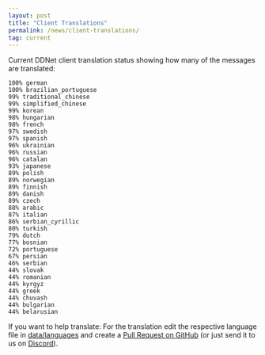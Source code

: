 ```yaml
---
layout: post
title: "Client Translations"
permalink: /news/client-translations/
tag: current
---
```


Current DDNet client translation status showing how many of the messages are translated:

```
100% german
100% brazilian_portuguese
99% traditional_chinese
99% simplified_chinese
99% korean
98% hungarian
98% french
97% swedish
97% spanish
96% ukrainian
96% russian
96% catalan
93% japanese
89% polish
89% norwegian
89% finnish
89% danish
89% czech
88% arabic
87% italian
86% serbian_cyrillic
80% turkish
79% dutch
77% bosnian
72% portuguese
67% persian
46% serbian
44% slovak
44% romanian
44% kyrgyz
44% greek
44% chuvash
44% bulgarian
44% belarusian
```

If you want to help translate: For the translation edit the respective language file in [data/languages](https://github.com/ddnet/ddnet/tree/master/data/languages) and create a [Pull Request on GitHub](https://github.com/ddnet/ddnet/) (or just send it to us on [Discord](/discord/)).
